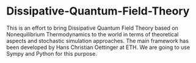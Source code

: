 # Dissipative-Quantum-Field-Theory
This is an effort to bring Dissipative Quantum Field Theory based on Nonequilibrium Thermodynamics to the world in terms of theoretical aspects and stochastic simulation approaches. The main framework has been developed by Hans Christian Oettinger at ETH. We are going to use Sympy and Python for this purpose.
